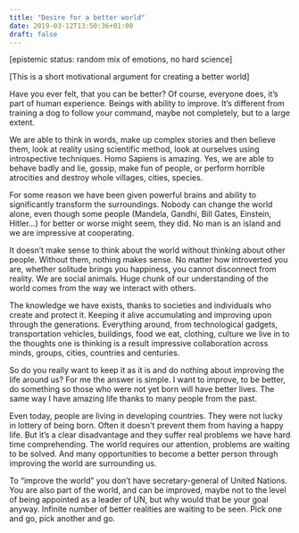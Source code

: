 ```yaml
---
title: "Desire for a better world"
date: 2019-03-12T13:50:36+01:00
draft: false
---
```


[epistemic status: random mix of emotions, no hard science]

[This is a short motivational argument for creating a better world]

Have you ever felt, that you can be better? Of course, everyone does, it’s part of human experience. Beings with ability to improve. It’s different from training a dog to follow your command, maybe not completely, but to a large extent. 

We are able to think in words, make up complex stories and then believe them, look at reality using scientific method, look at ourselves using introspective techniques. Homo Sapiens is amazing. Yes, we are able to behave badly and lie, gossip, make fun of people, or perform horrible atrocities and destroy whole villages, cities, species.

For some reason we have been given powerful brains and ability to significantly transform the surroundings. Nobody can change the world alone, even though some people (Mandela, Gandhi, Bill Gates, Einstein, Hitler…) for better or worse might seem, they did. No man is an island and we are impressive at cooperating.

It doesn’t make sense to think about the world without thinking about other people. Without them, nothing makes sense. No matter how introverted you are, whether solitude brings you happiness, you cannot disconnect from reality. We are social animals. Huge chunk of our understanding of the world comes from the way we interact with others.

The knowledge we have exists, thanks to societies and individuals who create and protect it. Keeping it alive accumulating and improving upon through the generations. Everything around, from technological gadgets, transportation vehicles, buildings, food we eat, clothing, culture we live in to the thoughts one is thinking is a result impressive collaboration across minds, groups, cities, countries and centuries.

So do you really want to keep it as it is and do nothing about improving the life around us? For me the answer is simple. I want to improve, to be better, do something so those who were not yet born will have better lives. The same way I have amazing life thanks to many people from the past.

Even today, people are living in developing countries. They were not lucky in lottery of being born. Often it doesn't prevent them from having a happy life. But it’s a clear disadvantage and they suffer real problems we have hard time comprehending. The world requires our attention, problems are waiting to be solved. And many opportunities to become a better person through improving the world are surrounding us.

To “improve the world” you don’t have secretary-general of United Nations. You are also part of the world, and can be improved, maybe not to the level of being appointed as a leader of UN, but why would that be your goal anyway. Infinite number of better realities are waiting to be seen. Pick one and go, pick another and go.